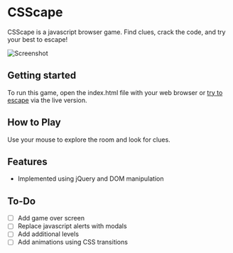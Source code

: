 # CSScape
CSScape is a javascript browser game. Find clues, crack the code, and try your best to escape!

![Screenshot](http://imgur.com/0CMu3Aq.png)

## Getting started

To run this game, open the index.html file with your web browser or [try to escape](http://www.csscape.io) via the live version.

## How to Play

Use your mouse to explore the room and look for clues.

## Features

* Implemented using jQuery and DOM manipulation

## To-Do

- [ ] Add game over screen
- [ ] Replace javascript alerts with modals
- [ ] Add additional levels
- [ ] Add animations using CSS transitions
